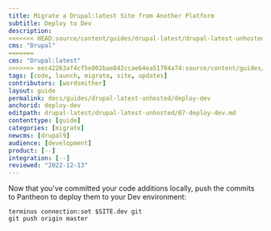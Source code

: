 ```yaml
---
title: Migrate a Drupal:latest Site from Another Platform
subtitle: Deploy to Dev
description: 
<<<<<<< HEAD:source/content/guides/drupal-latest/drupal-latest-unhosted/08-deploy-dev.md
cms: "Drupal"
=======
cms: "Drupal:latest"
>>>>>>> eec42263af4cf5e002bae842ccae64ea51704a74:source/content/guides/drupal-latest/drupal-latest-unhosted/08-deploy-dev.md
tags: [code, launch, migrate, site, updates]
contributors: [wordsmither]
layout: guide
permalink: docs/guides/drupal-latest-unhosted/deploy-dev
anchorid: deploy-dev
editpath: drupal-latest/drupal-latest-unhosted/07-deploy-dev.md
contenttype: [guide]
categories: [migrate]
newcms: [drupal9]
audience: [development]
product: [--]
integration: [--]
reviewed: "2022-12-13"
---
```


Now that you've committed your code additions locally, push the commits to Pantheon to deploy them to your Dev environment:

```bash{promptUser: user}
terminus connection:set $SITE.dev git
git push origin master
```